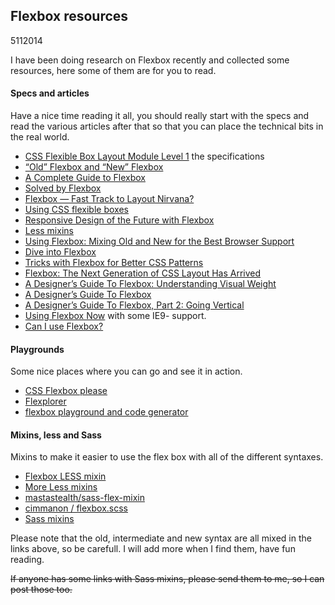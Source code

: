 <article><h2>Flexbox resources</h2><time><span class="day">5</span><span class="month">11</span><span class="year">2014</span></time><p>I have been doing research on Flexbox recently and collected some resources, here some of them are for you to read.</p><h4>Specs and articles</h4><p>Have a nice time reading it all, you should really start with the specs and read the various articles after that so that you can place the technical bits in the real world.</p><ul><li><a href="http://www.w3.org/TR/css3-flexbox/">CSS Flexible Box Layout Module Level 1</a> the specifications</li><li><a href="http://css-tricks.com/old-flexbox-and-new-flexbox/">“Old” Flexbox and “New” Flexbox</a></li><li><a href="http://css-tricks.com/snippets/css/a-guide-to-flexbox/">A Complete Guide to Flexbox</a></li><li><a href="http://philipwalton.github.io/solved-by-flexbox/">Solved by Flexbox</a></li><li><a href="https://dev.opera.com/articles/flexbox-basics/">Flexbox — Fast Track to Layout Nirvana?</a></li><li><a href="https://developer.mozilla.org/en-US/docs/Web/Guide/CSS/Flexible_boxes">Using CSS flexible boxes</a></li><li><a href="http://blog.teamtreehouse.com/responsive-design-of-the-future-with-flexbox">Responsive Design of the Future with Flexbox</a></li><li><a href="http://codepen.io/derrylwc/pen/AGmeD">Less mixins</a></li><li><a href="http://css-tricks.com/using-flexbox/">Using Flexbox: Mixing Old and New for the Best Browser Support</a></li><li><a href="http://www.bocoup.com/weblog/dive-into-flexbox/">Dive into Flexbox</a></li><li><a href="http://webdesign.tutsplus.com/tutorials/tricks-with-flexbox-for-better-css-patterns--cms-19449">Tricks with Flexbox for Better CSS Patterns</a></li><li><a href="http://blog.teamtreehouse.com/flexbox-next-generation-css-layout-arrived">Flexbox: The Next Generation of CSS Layout Has Arrived</a></li><li><a href="http://demosthenes.info/blog/901/A-Designers-Guide-To-Flexbox-Understanding-Visual-Weight">A Designer’s Guide To Flexbox: Understanding Visual Weight</a></li><li><a href="http://demosthenes.info/blog/780/A-Designers-Guide-To-Flexbox">A Designer’s Guide To Flexbox</a></li><li><a href="http://demosthenes.info/blog/787/A-Designers-Guide-To-Flexbox-Part-2-Going-Vertical">A Designer’s Guide To Flexbox, Part 2: Going Vertical</a></li><li><a href="http://designkarma.co.uk/blog/using-flexbox-now">Using Flexbox Now</a> with some IE9- support.</li><li><a href="http://caniuse.com/#search=flexbox">Can I use Flexbox?</a></li></ul><h4>Playgrounds</h4><p>Some nice places where you can go and see it in action.</p><ul><li><a href="http://demo.agektmr.com/flexbox/">CSS Flexbox please</a></li><li><a href="http://bennettfeely.com/flexplorer/">Flexplorer</a></li><li><a href="http://the-echoplex.net/flexyboxes/">flexbox playground and code generator</a></li></ul><h4>Mixins, less and Sass</h4><p>Mixins to make it easier to use the flex box with all of the different syntaxes.</p><ul><li><a href="http://notebookheavy.com/2013/04/25/flexbox-less-mixin/">Flexbox LESS mixin</a></li><li><a href="https://gist.github.com/jayj/4012969">More Less mixins</a></li><li><a href="https://github.com/mastastealth/sass-flex-mixin">mastastealth/sass-flex-mixin</a></li><li><a href="https://gist.github.com/cimmanon/4461470">cimmanon / flexbox.scss</a></li><li><a href="http://codepen.io/adamjohnson/pen/savzI">Sass mixins</a></li></ul><p>Please note that the old, intermediate and new syntax are all mixed in the links above, so be carefull. I will add more when I find them, have fun reading.</p><p><s>If anyone has some links with Sass mixins, please send them to me, so I can post those too.</s></p></article>